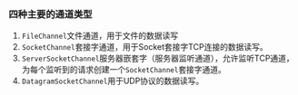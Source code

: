 ###  四种主要的通道类型

1. `FileChannel`文件通道，用于文件的数据读写
2. `SocketChannel`套接字通道，用于Socket套接字TCP连接的数据读写。
3. `ServerSocketChannel`服务器嵌套字（服务器监听通道），允许监听TCP通道，为每个监听到的请求创建一个`SocketChannel`套接字通道。
4. `DatagramSocketChannel`用于UDP协议的数据读写。